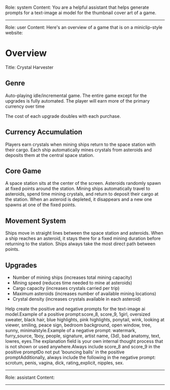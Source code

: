 Role: system
Content: You are a helpful assistant that helps generate prompts for a text-image ai model for the thumbnail cover art of a game.
__________________
Role: user
Content: Here's an overview of a game that is on a miniclip-style website:
# Overview
Title: Crystal Harvester

## Genre
Auto-playing idle/incremental game. The entire game except for the upgrades is fully automated. The player will earn more of the primary currency over time

The cost of each upgrade doubles with each purchase.

## Currency Accumulation
Players earn crystals when mining ships return to the space station with their cargo. Each ship automatically mines crystals from asteroids and deposits them at the central space station.

## Core Game
A space station sits at the center of the screen. Asteroids randomly spawn at fixed points around the station. Mining ships automatically travel to asteroids, spend time mining crystals, and return to deposit their cargo at the station. When an asteroid is depleted, it disappears and a new one spawns at one of the fixed points.

## Movement System
Ships move in straight lines between the space station and asteroids. When a ship reaches an asteroid, it stays there for a fixed mining duration before returning to the station. Ships always take the most direct path between points.

## Upgrades
- Number of mining ships (increases total mining capacity)
- Mining speed (reduces time needed to mine at asteroids)
- Cargo capacity (increases crystals carried per trip)
- Maximum asteroids (increases number of available mining locations)
- Crystal density (increases crystals available in each asteroid)

Help create the positive and negative prompts for the text-image ai model.Example of a positive prompt:score_8, score_9, 1girl, oversized sweater, black hair, blue highlights, pink highlights, ponytail, wink, looking at viewer, smiling, peace sign, bedroom background, open window, tree, sunny, minimalstyle.Example of a negative prompt: watermark, furry_source, 1boy, people, signature, artist name, (3d), bad anatomy, text, lowres, eyes.The explanation field is your own internal thought process that is not shown or used anywhere.Always include score_8 and score_9 in the positive promptDo not put 'bouncing balls' in the positive promptAdditionally, always include the following in the negative prompt: scrotum, penis, vagina, dick, rating_explicit, nipples, sex.
__________________
Role: assistant
Content: 
__________________
